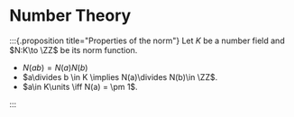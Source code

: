 # Number Theory


:::{.proposition title="Properties of the norm"}
Let $K$ be a number field and $N:K\to \ZZ$ be its norm function.

- $N(ab) = N(a)N(b)$
- $a\divides b \in K \implies N(a)\divides N(b)\in \ZZ$.
- $a\in K\units \iff N(a) = \pm 1$.

:::




